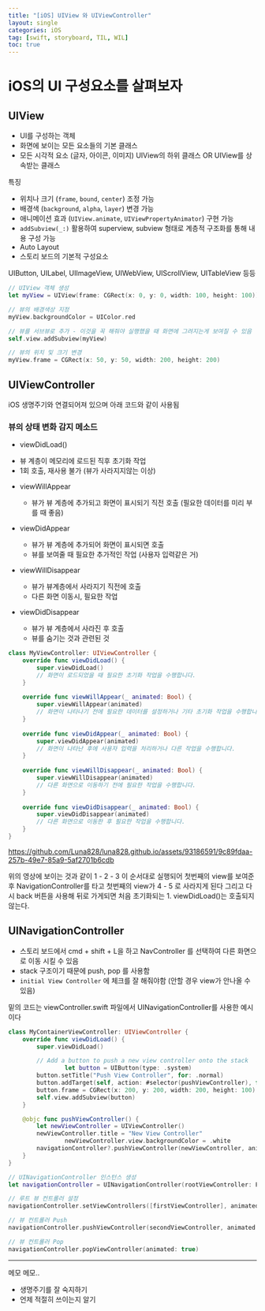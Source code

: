 ```yaml
---
title: "[iOS] UIView 와 UIViewController"
layout: single
categories: iOS
tag: [swift, storyboard, TIL, WIL]
toc: true
---
```


# iOS의 UI 구성요소를 살펴보자

## UIView

* UI를 구성하는 객체
* 화면에 보이는 모든 요소들의 기본 클래스
* 모든 시각적 요소 (글자, 아이콘, 이미지) UIView의 하위 클래스 OR UIView를 상속받는 클래스

특징
* 위치나 크기 (`frame`, `bound`, `center`) 조정 가능
* 배경색 (`background`, `alpha`, `layer`) 변경 가능
* 애니메이션 효과 (`UIView.animate`, `UIViewPropertyAnimator`) 구현 가능
* `addSubview(_:)` 활용하여 superview, subview 형태로 계층적 구조화를 통해 내용 구성 가능
* Auto Layout 
* 스토리 보드의 기본적 구성요소

UIButton, UILabel, UIImageView, UIWebView, UIScrollView, UITableView 등등

```swift
// UIView 객체 생성
let myView = UIView(frame: CGRect(x: 0, y: 0, width: 100, height: 100))

// 뷰의 배경색상 지정
myView.backgroundColor = UIColor.red

// 뷰를 서브뷰로 추가 - 이것을 꼭 해줘야 실행했을 때 화면에 그려지는게 보여질 수 있음
self.view.addSubview(myView)

// 뷰의 위치 및 크기 변경
myView.frame = CGRect(x: 50, y: 50, width: 200, height: 200)
```


## UIViewController

iOS 생명주기와 연결되어져 있으며 아래 코드와 같이 사용됨

### 뷰의 상태 변화 감지 메소드
 * viewDidLoad()
  - 뷰 계층이 메모리에 로드된 직후 초기화 작업
  - 1회 호출, 재사용 불가 (뷰가 사라지지않는 이상)

* viewWillAppear
  - 뷰가 뷰 계층에 추가되고 화면이 표시되기 직전 호출 (필요한 데이터를 미리 부를 때 좋음)

* viewDidAppear
  - 뷰가 뷰 계층에 추가되어 화면이 표시되면 호출
  - 뷰를 보여줄 때 필요한 추가적인 작업 (사용자 입력같은 거)

* viewWillDisappear
  - 뷰가 뷰계층에서 사라지기 직전에 호출
  - 다른 화면 이동시, 필요한 작업

* viewDidDisappear
  - 뷰가 뷰 계층에서 사라진 후 호출
  - 뷰를 숨기는 것과 관련된 것
  
```swift
class MyViewController: UIViewController {
    override func viewDidLoad() {
        super.viewDidLoad()
        // 화면이 로드되었을 때 필요한 초기화 작업을 수행합니다.
    }
    
    override func viewWillAppear(_ animated: Bool) {
        super.viewWillAppear(animated)
        // 화면이 나타나기 전에 필요한 데이터를 설정하거나 기타 초기화 작업을 수행합니다.
    }
    
    override func viewDidAppear(_ animated: Bool) {
        super.viewDidAppear(animated)
        // 화면이 나타난 후에 사용자 입력을 처리하거나 다른 작업을 수행합니다.
    }
    
    override func viewWillDisappear(_ animated: Bool) {
        super.viewWillDisappear(animated)
        // 다른 화면으로 이동하기 전에 필요한 작업을 수행합니다.
    }
    
    override func viewDidDisappear(_ animated: Bool) {
        super.viewDidDisappear(animated)
        // 다른 화면으로 이동한 후 필요한 작업을 수행합니다.
    }
}
```


https://github.com/Luna828/luna828.github.io/assets/93186591/9c89fdaa-257b-49e7-85a9-5af2701b6cdb


위의 영상에 보이는 것과 같이 1 - 2 - 3 이 순서대로 실행되어 첫번째의 view를 보여준 후 NavigationController를 타고 첫번째의 view가 4 - 5 로 사라지게 된다
그리고 다시 back 버튼을 사용해 뒤로 가게되면 처음 초기화되는 1. viewDidLoad()는 호출되지 않는다.  


## UINavigationController

* 스토리 보드에서 cmd + shift + L을 하고 NavController 를 선택하여 다른 화면으로 이동 시킬 수 있음
* stack 구조이기 때문에 push, pop 를 사용함
* `initial View Controller` 에 체크를 잘 해줘야함 (안할 경우 view가 안나올 수 있음)

밑의 코드는 viewController.swift 파일에서 UINavigationController를 사용한 예시이다

```swift
class MyContainerViewController: UIViewController {
    override func viewDidLoad() {
        super.viewDidLoad()

        // Add a button to push a new view controller onto the stack
				let button = UIButton(type: .system)
        button.setTitle("Push View Controller", for: .normal)
        button.addTarget(self, action: #selector(pushViewController), for: .touchUpInside)
        button.frame = CGRect(x: 200, y: 200, width: 200, height: 100)
        self.view.addSubview(button)
    }

    @objc func pushViewController() {
        let newViewController = UIViewController()
        newViewController.title = "New View Controller"
				newViewController.view.backgroundColor = .white
        navigationController?.pushViewController(newViewController, animated: true)
    }
}
```

```swift
// UINavigationController 인스턴스 생성
let navigationController = UINavigationController(rootViewController: FirstViewController())

// 루트 뷰 컨트롤러 설정
navigationController.setViewControllers([firstViewController], animated: true)

// 뷰 컨트롤러 Push
navigationController.pushViewController(secondViewController, animated: true)

// 뷰 컨트롤러 Pop
navigationController.popViewController(animated: true)
```

---

메모 메모..
* 생명주기를 잘 숙지하기
* 언제 적절히 쓰이는지 알기 
